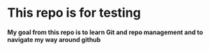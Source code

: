 # This repo is for testing

**My goal from this repo is to learn Git and repo management and to navigate my way around github**
